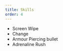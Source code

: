 ```yaml
---
title: Skills
order: 4
---
```


- Screen Wipe
- <Colour> Change
- Armour Piercing bullet
- Adrenaline Rush
